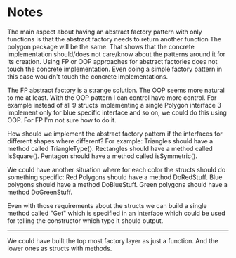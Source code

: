 
# Notes

The main aspect about having an abstract factory pattern with only functions
is that the abstract factory needs to return another function
The polygon package will be the same. That shows that the concrete implementation
should/does not care/know about the patterns around it for its creation.
Using FP or OOP approaches for abstract factories does not touch the
concrete implementation.
Even doing a simple factory pattern in this case wouldn't touch the
concrete implementations.

The FP abstract factory is a strange solution.
The OOP seems more natural to me at least.
With the OOP pattern I can control have more control.
For example instead of all 9 structs implementing a single Polygon
interface 3 implement only for blue specific interface and so on,
we could do this using OOP. For FP I'm not sure how to do it.

How should we implement the abstract factory pattern if the interfaces for
different shapes where different?
For example:
Triangles should have a method called TriangleType().
Rectangles should have a method called IsSquare().
Pentagon should have a method called isSymmetric().

We could have another situation where for each color the structs should do
something specific:
Red Polygons should have a method DoRedStuff.
Blue polygons should have a method DoBlueStuff.
Green polygons should have a method DoGreenStuff.

Even with those requirements about the structs we can build a single method called
"Get" which is specified in an interface which could be used for telling the
constructor which type it should output.

---

We could have built the top most factory layer as just a function.
And the lower ones as structs with methods.